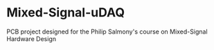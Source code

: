 # Mixed-Signal-uDAQ
PCB project designed for the Philip Salmony's course on Mixed-Signal Hardware Design
